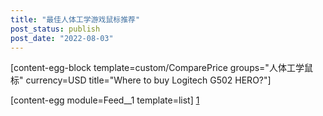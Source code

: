 ```yaml
---
title: "最佳人体工学游戏鼠标推荐"
post_status: publish
post_date: "2022-08-03"
---
```


[content-egg-block template=custom/ComparePrice groups="人体工学鼠标" currency=USD title="Where to buy Logitech G502 HERO?"]

[content-egg module=Feed__1 template=list] [1]([jd]http://item.jd.com/1989876431.html[/jd])
